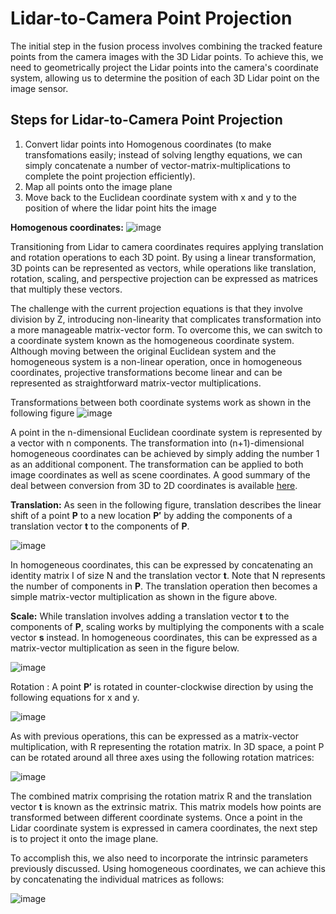 # Lidar-to-Camera Point Projection 
The initial step in the fusion process involves combining the tracked feature points from the camera images with the 3D Lidar points. To achieve this, we need to geometrically project the Lidar points into the camera's coordinate system, allowing us to determine the position of each 3D Lidar point on the image sensor.
## Steps for Lidar-to-Camera Point Projection 
1.	Convert lidar points into Homogenous coordinates (to make transfomations easily; instead of solving lengthy equations, we can simply concatenate a number of vector-matrix-multiplications to complete the point projection efficiently).
2.	Map all points onto the image plane
3.	Move back to the Euclidean coordinate system with x and y to the position of where the lidar point hits the image

**Homogenous coordinates:**
![image](https://github.com/user-attachments/assets/59873edd-c50f-4372-b511-ea83b25d1c5e)


Transitioning from Lidar to camera coordinates requires applying translation and rotation operations to each 3D point. By using a linear transformation, 3D points can be represented as vectors, while operations like translation, rotation, scaling, and perspective projection can be expressed as matrices that multiply these vectors.

The challenge with the current projection equations is that they involve division by Z, introducing non-linearity that complicates transformation into a more manageable matrix-vector form. To overcome this, we can switch to a coordinate system known as the homogeneous coordinate system. Although moving between the original Euclidean system and the homogeneous system is a non-linear operation, once in homogeneous coordinates, projective transformations become linear and can be represented as straightforward matrix-vector multiplications.

Transformations between both coordinate systems work as shown in the following figure
![image](https://github.com/user-attachments/assets/49fc99cd-76a9-46b7-baee-2b926c3b2850)


A point in the n-dimensional Euclidean coordinate system is represented by a vector with n components. The transformation into (n+1)-dimensional homogeneous coordinates can be achieved by simply adding the number 1 as an additional component. The transformation can be applied to both image coordinates as well as scene coordinates.
A good summary of the deal between conversion from 3D to 2D coordinates is available [here](https://www.cse.psu.edu/~rtc12/CSE486/lecture12.pdf).

**Translation:** As seen in the following figure, translation describes the linear shift of a point **P** to a new location **P′** by adding the components of a translation vector **t** to the components of **P**.

![image](https://github.com/user-attachments/assets/00ea6c10-d882-4f52-8ebb-4aeea64c1262)

In homogeneous coordinates, this can be expressed by concatenating an identity matrix I of size N and the translation vector **t**. Note that N represents the number of components in **P**. The translation operation then becomes a simple matrix-vector multiplication as shown in the figure above.

**Scale:** While translation involves adding a translation vector **t** to the components of **P**, scaling works by multiplying the components with a scale vector **s** instead. In homogeneous coordinates, this can be expressed as a matrix-vector multiplication as seen in the figure below.

![image](https://github.com/user-attachments/assets/bb5f09db-0817-4810-818c-210cd833c0b8)

Rotation : A point **P′** is rotated in counter-clockwise direction by using the following equations for x and y.

![image](https://github.com/user-attachments/assets/37fe6d4a-472c-4402-8a5b-b22076c3ad77)

As with previous operations, this can be expressed as a matrix-vector multiplication, with R representing the rotation matrix. In 3D space, a point P can be rotated around all three axes using the following rotation matrices:

![image](https://github.com/user-attachments/assets/0da8136e-c446-4b9e-9263-20da8a659a63)

The combined matrix comprising the rotation matrix R and the translation vector **t** is known as the extrinsic matrix. This matrix models how points are transformed between different coordinate systems. Once a point in the Lidar coordinate system is expressed in camera coordinates, the next step is to project it onto the image plane.

To accomplish this, we also need to incorporate the intrinsic parameters previously discussed. Using homogeneous coordinates, we can achieve this by concatenating the individual matrices as follows:

![image](https://github.com/user-attachments/assets/5544eec9-bf24-4e3f-aae2-67eb900f5cc9)


